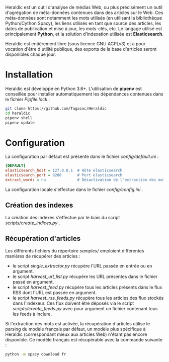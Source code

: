 Heraldic est un outil d'analyse de médias Web, ou plus précisément un outil d'agrégation de méta-données contenues dans des articles sur le Web. Ces méta-données sont notamment les mots utilisés (en utilisant la bibliothèque Python/Cython Spacy), les liens utilisés en tant que source des articles, les dates de publication et mise à jour, les mots-clés, etc.
Le langage utilisé est principalement **Python**, et la solution d'indexation utilisée est **Elasticsearch**.

Heraldic est entièrement libre (sous licence GNU AGPLv3) et a pour vocation d'être d'utilité publique, des exports de la base d'articles seront disponibles chaque jour.

# Installation
Heraldic est développé en Python 3.6+. L'utilisation de **pipenv** est conseillée pour installer automatiquement les dépendances contenues dans le fichier *Pipfile.lock* :

```bash
git clone https://github.com/Tagazoc/Heraldic
cd heraldic
pipenv shell
pipenv update
```

# Configuration

La configuration par défaut est présente dans le fichier *config/default.ini* :

```ini
[DEFAULT]
elasticsearch_host = 127.0.0.1	# Hôte elasticsearch
elasticsearch_port = 9200		# Port elasticsearch
extract_words = no				# Désactivation de l'extraction des mots des articles
```

La configuration locale s'effectue dans le fichier *config/config.ini* .

## Création des indexes

La création des indexes s'effectue par le biais du script *scripts/create_indices.py* .

## Récupération d'articles

Les différents fichiers du répertoire *samples/* emploient différentes manières de récupérer des articles :

* le script *single_extractor.py* récupère l'URL passée en entrée ou en argument.
* le script *harvest_url_list.py* récupère les URL présentes dans le fichier passé en argument.
* le script *harvest_feed.py* récupère tous les articles présents dans le flux RSS dont l'URL est passée en argument.
* le script *harvest_rss_feeds.py* récupère tous les articles des flux stockés dans l'indexeur. Ces flux doivent être déposés via le script *scripts/create_feeds.py* avec pour argument un fichier contenant tous les feeds à inclure.

Si l'extraction des mots est activée, la récupération d'articles utilise le parsing du modèle français par défaut, un modèle plus spécifique à Heraldic (correspondant mieux aux articles Web) n'étant pas encore disponible. Ce modèle français est récupérable avec la commande suivante :

```bash
python -m spacy download fr
```

